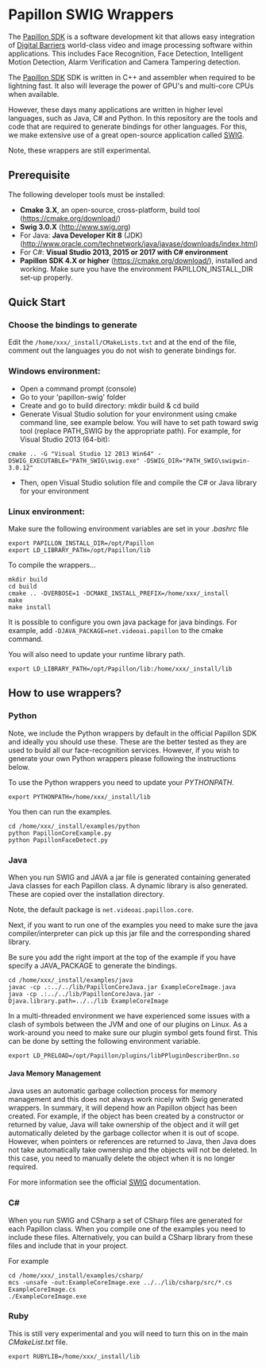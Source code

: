 # Papillon SWIG Wrappers

The [Papillon SDK](https://videoai.net/papillon) is a software development kit that allows easy integration 
of [Digital Barriers](https://www.digitialbarriers.com) world-class video and image processing software within applications. 
This includes Face Recognition, Face Detection, Intelligent Motion Detection, Alarm Verification and Camera Tampering detection.

The [Papillon SDK](https://videoai.net/papillon) SDK is written in C++ and assembler when required to be lightning fast.
It also will leverage the power of GPU's and multi-core CPUs when available.

However, these days many applications are written in higher level languages, such as Java, C# and Python.
In this repository are the tools and code that are required to generate bindings for other languages.
For this, we make extensive use of a great open-source application called [SWIG](http://www.swig.org).

Note, these wrappers are still experimental.

## Prerequisite

The following developer tools must be installed:
- **Cmake 3.X**, an open-source, cross-platform, build tool (https://cmake.org/download/)
- **Swig 3.0.X** (http://www.swig.org)
- For Java: **Java Developer Kit 8** (JDK) (http://www.oracle.com/technetwork/java/javase/downloads/index.html)
- For C#: **Visual Studio 2013, 2015 or 2017 with C# environment**
- **Papillon SDK 4.X or higher** (https://cmake.org/download/), installed and working. Make sure you have the environment PAPILLON_INSTALL_DIR set-up properly. 

## Quick Start

### Choose the bindings to generate
Edit the `/home/xxx/_install/CMakeLists.txt` and at the end of the file, comment out the languages you do not wish to generate bindings for. 

### Windows environment:
- Open a command prompt (console)
- Go to your 'papillon-swig' folder
- Create and go to build directory: mkdir build & cd build
- Generate Visual Studio solution for your environment using cmake command line, see example below.
You will have to set path toward swig tool (replace PATH_SWIG by the appropriate path).
For example, for Visual Studio 2013 (64-bit):

```
cmake .. -G "Visual Studio 12 2013 Win64" -DSWIG_EXECUTABLE="PATH_SWIG\swig.exe" -DSWIG_DIR="PATH_SWIG\swigwin-3.0.12"
```

- Then, open Visual Studio solution file and compile the C# or Java library for your environment

### Linux environment:
Make sure the following environment variables are set in your _.bashrc_ file

```
export PAPILLON_INSTALL_DIR=/opt/Papillon
export LD_LIBRARY_PATH=/opt/Papillon/lib
```

To compile the wrappers...

```
mkdir build
cd build
cmake .. -DVERBOSE=1 -DCMAKE_INSTALL_PREFIX=/home/xxx/_install
make
make install
```
It is possible to configure you own java package for java bindings. For example, add `-DJAVA_PACKAGE=net.videoai.papillon` to the cmake command. 

You will also need to update your runtime library path.

```
export LD_LIBRARY_PATH=/opt/Papillon/lib:/home/xxx/_install/lib
```

## How to use wrappers?

### Python

Note, we include the Python wrappers by default in the official Papillon SDK and ideally you should use these. These are the better tested as they are used to build all our face-recognition services.  However, if you wish to generate your own Python wrappers please following the instructions below.

To use the Python wrappers you need to update your _PYTHONPATH_.

```  
export PYTHONPATH=/home/xxx/_install/lib
```

You then can run the examples.

```
cd /home/xxx/_install/examples/python
python PapillonCoreExample.py
python PapillonFaceDetect.py
```

### Java

When you run SWIG and JAVA a jar file is generated containing generated Java classes for each Papillon class.  A dynamic library is also generated.  These are copied over the installation directory. 

Note, the default package is `net.videoai.papillon.core`. 

Next, if you want to run one of the examples you need to make sure the java compiler/interpreter can pick up this jar file and the corresponding shared library.

Be sure you add the right import at the top of the example if you have specify a JAVA_PACKAGE to generate the bindings. 

```
cd /home/xxx/_install/examples/java
javac -cp .:../../lib/PapillonCoreJava.jar ExampleCoreImage.java
java -cp .:../../lib/PapillonCoreJava.jar -Djava.library.path=../../lib ExampleCoreImage

```

In a multi-threaded environment we have experienced some issues with a clash of symbols between the JVM and one of our plugins on Linux.  As a work-around you need to make sure our plugin symbol gets found first.  This can be done by setting the following environment variable.

```
export LD_PRELOAD=/opt/Papillon/plugins/libPPluginDescriberDnn.so
```

#### Java Memory Management

Java uses an automatic garbage collection process for memory management and this does not always work nicely with Swig generated wrappers.  In summary, it will depend how an Papillon object has been created.  For example, if the object has been created by a constructor or returned by value, Java will take ownership of the object and it will get automatically deleted by the garbage collector when it is out of scope.  However, when pointers or references are returned to Java, then Java does not take automatically take ownership and the objects will not be deleted.  In this case, you need to manually delete the object when it is no longer required.

For more information see the official [SWIG](http://www.swig.org/Doc3.0/Java.html#Java_memory_management) documentation.

### C#

When you run SWIG and CSharp a set of CSharp files are generated for each Papillon class.  When you compile one of the examples you need to include these files.  Alternatively, you can build a CSharp library from these files and include that in your project.

For example

```
cd /home/xxx/_install/examples/csharp/
mcs -unsafe -out:ExampleCoreImage.exe ../../lib/csharp/src/*.cs ExampleCoreImage.cs
./ExampleCoreImage.exe
```

### Ruby

This is still very experimental and you will need to turn this on in the main _CMakeList.txt_ file.

```  
export RUBYLIB=/home/xxx/_install/lib
```

